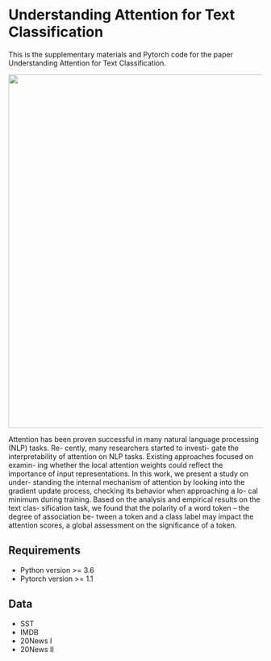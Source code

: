 # Understanding Attention for Text Classification
This is the supplementary materials and Pytorch code for the paper Understanding Attention for Text Classification.
<p align="center">
 <img src="images/model_architecture.pdf" width="700"/>
</p>
Attention has been proven successful in many natural language processing (NLP) tasks. Re- cently, many researchers started to investi- gate the interpretability of attention on NLP tasks. Existing approaches focused on examin- ing whether the local attention weights could reflect the importance of input representations. In this work, we present a study on under- standing the internal mechanism of attention by looking into the gradient update process, checking its behavior when approaching a lo- cal minimum during training. Based on the analysis and empirical results on the text clas- sification task, we found that the polarity of a word token – the degree of association be- tween a token and a class label may impact the attention scores, a global assessment on the significance of a token.

## Requirements
* Python version >= 3.6
* Pytorch version >= 1.1

## Data
* SST
* IMDB
* 20News I
* 20News II

